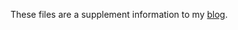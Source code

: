 These files are a supplement information to my <a href="http://joecaps.com/blog/2016/07/10/building-a-password-strength-directive-in-angular/">blog</a>.
